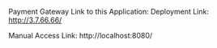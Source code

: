 Payment Gateway Link to this Application: Deployment Link: http://3.7.66.66/

Manual Access Link: http://localhost:8080/
